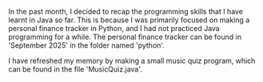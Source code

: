 In the past month, I decided to recap the programming skills that I have learnt in Java so far. This is because I was primarily focused on making a personal finance tracker in Python, and I had not practiced Java programming for a while. The personal finance tracker can be found in 'September 2025' in the folder named 'python'.

I have refreshed my memory by making a small music quiz program, which can be found in the file 'MusicQuiz.java'.
